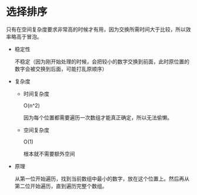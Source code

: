 选择排序
===

只有在空间复杂度要求非常高的时候才有用，因为交换所需时间大于比较，所以效率略高于冒泡。

+ 稳定性

    不稳定（因为刚开始处理的时候，会把较小的数字交换到前面，此时原位置的数字会被交换到后面，可能打乱原顺序） 

+ 复杂度

    - 时间复杂度

        O(n^2)

        因为每个位置都需要遍历一次数组才能真正确定，所以无法偷懒。

    - 空间复杂度

        O(1)

        根本就不需要额外空间

+ 原理

    从第一位开始遍历，找到当前数组中最小的数字，放在这个位置上。然后再从第二位开始遍历，直到遍历完整个数组。
